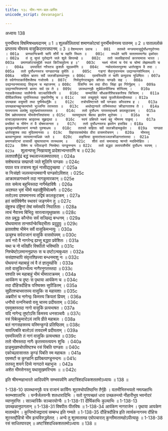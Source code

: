 ```yaml
---
title: १३८ भीम-नाग-बल-प्राप्तिः
unicode_script: devanagari

---
```



अध्यायः 138

पुनर्भीमाय विषमिश्रभक्ष्यदानम् ॥ 1 ॥ शूलकीलितायां शमाणकोट्यां पुनर्भीमसेनस्य पातनम् ॥ 2 ॥ पाताललोकं प्राप्तस्य भीमस्य वासुकिदत्तरसपानम् ॥ 3 ॥
`वैशम्पायन उवाच ।	001  
ततस्ते मन्त्रयामासुर्दुर्योधनपुरोगमाः ।	001a  
प्राणवान्विक्रमी चापि शौर्ये च महति स्थितः ॥	001c  
स्पर्धते चापि सततमस्मानेव वृकोदरः ।	002a  
तं तु सुप्तं पुरोद्याने जले शूले क्षिपामहे ॥	002c  
ततो जलविहारार्थं कारयामास भारत ।	003a  
प्रमाणकोट्यामुद्देशे स्थलं किञ्चिदुपेत्य ह ॥'	003c  
भक्ष्यं भोज्यं च पेयं च चोष्यं लेह्यमथापि च ।	004a  
उपपादितं नरैस्तत्र कुशलैः सूदकर्मणि ॥	004c  
न्यवेदयंस्तत्पुरुषा धार्तराष्ट्राय वै तदा ।	005a  
ततो दुर्योधनस्तत्र पाण्डवानाह दुर्मतिः ॥	005c  
गङ्गां चैवानुयास्याम उद्यानवनशोभिताम् ।	006a  
सहिता भ्रातरः सर्वे जलक्रीडामवाप्नुमः ॥	006c  
एवमस्त्विति तं चापि प्रत्युवाच युधिष्ठिरः ।	007a  
ते रथैर्नगराकारैर्देशजैश्च गजोत्तमैः ॥	007c  
निर्ययुर्नगराच्छूराः कौरवाः पाण्डवैः सह ।	008a  
उद्यानवनमासाद्य विसृज्य च महाजनम् ॥	008c  
विशन्ति स्म तदा वीराः सिंहा इव गिरेर्गुहाम् ।	009a  
उद्यानमभिपश्यन्तो भ्रातरः सर्व एव ते ॥	009c  
उपस्थानगृहैः शुभ्रैर्वलभीभिश्च शोभितम् ।	010a  
गवाक्षकैस्तथा जालैर्यन्त्रैः साञ्चारिकैरपि ॥	010c  
सम्मार्जितं सौधकारैश्चित्रकारैश्च चित्रितम् ।	011a  
दीर्घिकाभिश्च पूर्णाभिस्तथा पुष्करिणीषु च ॥	011c  
जलं तच्छुशुभे च्छन्नं फुल्लैर्जलरुहैस्तथा ।	012a  
उपच्छन्ना वसुमती तथा पुष्पैर्यथर्तुकैः ॥	012c  
तत्रोपविष्टास्ते सर्वे पाण्डवाः कौरवाश्च ह ।	013a  
उपच्छन्नान्बहून्कामांस्ते भुञ्जन्ति ततस्ततः ॥	013c  
अथोद्यानवरे तस्मिंस्तथा क्रीडागताश्च ते ।	014a  
परस्परस्य वक्त्रेषु ददुर्भक्ष्यांस्ततस्ततः ॥	014c  
ततो दुर्योधनः पापस्तद्भक्ष्ये कालकूटकम् ।	015a  
विषं प्रक्षेपयामास भीमसेनजिघांसया ॥	015c  
स्वयमुत्थाय चैवाथ हृदयेन क्षुरोपमः ।	016a  
स वाचाऽमृतकल्पश्च भ्रातृवच्च सुहृद्यथा ॥	016c  
स्वयं प्रक्षिपते भक्ष्यं बहु भीमस्य पाकृत् ।	017a  
प्रभक्षितं च भीमेन तं वै दोषमजानता ॥	017c  
ततो दुर्योधनस्तत्र हृदयेन हसन्निव ।	018a  
कृतकृत्यमीवात्मानं मन्यते पुरुषाधमः ॥	018c  
ततस्ते सहिताः सर्वे जलक्रीडामकुर्वत ।	019a  
पाण्डवा धार्तराष्ट्राश्च तदा मुदितमानसाः ॥	019c  
विहारावसथेष्वेव वीरा वासमरोचयन् ।	020a  
भीमस्तु बलवान्भुक्त्वा व्यायामाभ्यधिकं जले ॥	020c  
वाहयित्वा कुमारांस्ताञ्जलक्रीडागतांस्तदा ।	021a  
प्रमाणकोट्यां वासार्थी सुष्वापावाप्य तत्स्थलम् ॥	021c  
शीतं वातं समासाद्य श्रान्तो मदविमोहितः ।	022a  
विषेण च परीताङ्गो निश्चेष्टः पाण्डुनन्दनः ॥	022c  
ततो बद्ध्वा लतापाशैर्भीमं दुर्योधनः स्वयम् ।	023a  
`शूलान्यप्सु निखायाशु प्रादेशाभ्यन्तराणि च ॥	023c  
लतापाशैर्दृढं बद्धं स्थलाज्जलमपातयत् ।	024a  
सशेषत्वान्न सम्प्राप्तो जले शूलिनि पाण्डवः ॥	024c  
पपात यत्र तत्रास्य शूलं नासीद्यदृच्छया ।'	025a  
स निःसंज्ञो जलस्यान्तमवाग्वै पाण्डवोऽविशत् ।	025c  
आक्रामन्नागभवने तदा नागकुमारकान् ॥	025e  
ततः समेत्य बहुभिस्तदा नागैर्महाविषैः ।	026a  
अदश्यत भृशं भीमो महादंष्ट्रैर्विषोल्बणैः ॥	026c  
ततोऽस्य दश्यमानस्य तद्विषं कालकूटकम् ।	027a  
हतं सर्पविषेणैव स्थावरं जङ्गमेन तु ॥	027c  
दंष्ट्राश्च दंष्ट्रिणां तेषां मर्मस्वपि निपातिताः ।	028a  
त्वचं नैवास्य बिभिदुः सारत्वात्पृथुवक्षसः ॥	028c  
ततः प्रबुद्धः कौन्तेयः सर्वं सञ्छिद्य बन्धनम् ।	029a  
पोथयामास तान्सर्पान्केचिद्भीताः प्रदुद्रुवुः ॥	029c  
हतावशेषा भीमेन सर्वे वासुकिमभ्ययुः ।	030a  
ऊचुश्च सर्पराजानं वासुकिं वासवोपमम् ॥	030c  
अयं नरो वै नागरेन्द्र ह्यप्सु बद्ध्वा प्रवेशितः ।	031a  
यथा च नो मतिर्व्रीर विषपीतो भविष्यति ॥	031c  
निश्चेष्टोऽस्माननुप्राप्तः स च दष्टोऽन्वबुध्यत ।	032a  
ससंज्ञश्चापि संवृत्तश्छित्त्वा बन्धनमाशु नः ॥	032c  
पोथयन्तं महाबाहुं त्वं वै तं ज्ञातुमर्हसि ।	033a  
ततो वासुकिरभ्येत्य नागैरनुगतस्तदा ॥	033c  
पश्यति स्म महाबाहुं भीमं भीमपराक्रमम् ।	034a  
आर्यकेण च दृष्टः स पृथाया आर्यकेण च ॥	034c  
तदा दौहित्रदौहित्रः परिष्वक्तः सुपीडितम् ।	035a  
सुप्रीतश्चाभवत्तस्य वासुकिः स महायशाः ॥	035c  
अब्रवीत्तं च नागेन्द्रः किमस्य क्रियतां प्रियम् ।	036a  
धनौघो रत्ननिचयो वसु चास्य प्रदीयताम् ॥	036c  
एवमुक्तस्तदा नागो वासुकिं प्रत्यभाषत ।	037a  
यदि नागेन्द्र तुष्टोऽसि किमस्य धनसञ्चयैः ॥	037c  
रसं पिबेत्कुमारोऽयं त्वयि प्रीते महाबलः ।	038a  
बलं नागसहस्रस्य यस्मिन्कुण्डे प्रतिष्ठितम् ॥	038c  
यावत्पिबति बालोऽयं तावदस्मै प्रदीयताम् ।	039a  
एवमस्त्विति तं नागं वासुकिः प्रत्यभाषत ॥	039c  
ततो भीमस्तदा नागैः कृतस्वस्त्ययनः शुचिः ।	040a  
प्राङ्मुखश्चोपविष्टश्च रसं पिबति पाण्डवः ॥	040c  
एकोच्छ्वासात्ततः कुण्डं पिबति स्म महाबलः ।	041a  
एवमष्टौ स कुण्डानि ह्यपिबत्पाण्डुनन्दनः ॥	041c  
ततस्तु शयने दिव्ये नागदत्ते महाभुजः ।	042a  
अशेत भीमसेनस्तु यथासुखमरिन्दमः ॥ ॥	042c  

इति श्रीमन्महाभारते आदिपर्वणि सम्भवपर्वणि अष्टत्रिंशदधिकशततमोऽध्यायः ॥ 138 ॥

1-138-10 उपस्थानगृहैः यत्र राजानं कार्यिणः शूराश्चोपतिष्ठन्ति तैर्गृहैः । वलभीभिरुभयतो नमत्पक्षाभिः स्तम्भशालाभिः । यन्त्रैर्जलयन्त्रैः शतधारादिभिः । यतो युगपच्छतं धारा उच्छलन्त्यो नीहारीभूय भवनोदरं व्याप्नुवन्ति । साञ्चारिकैः सञ्चारयोग्यैः ॥ 1-138-11 दीर्घिकाभिः कुल्याभिः ॥ 1-138-13 उपच्छन्नानुपागतान् ॥ 1-138-31 विषपीतः पीतविषः ॥ 1-138-34 आर्यकेण नागराजेन । पृथाया आयकेण मातामहेन । कुन्तिभोजद्वारायं सम्बन्ध इति गम्यते ॥ 1-138-35 दौहित्रदौहित्र इति त्वार्यकनागस्य दौहित्रः शूरस्तद्दौहित्रो भीम इत्यविरुद्धमेतत् । अन्ये तु शूरमातामह एवोपचारात् कुन्तीमातामहोऽपीत्याहुः ॥ 1-138-38 रसं साधितपारदम् ॥ अष्टत्रिंशदधिकशततमोऽध्यायः ॥ 138 ॥